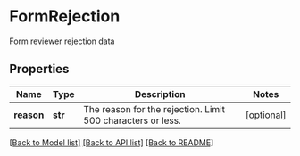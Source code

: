 # FormRejection

Form reviewer rejection data
## Properties
Name | Type | Description | Notes
------------ | ------------- | ------------- | -------------
**reason** | **str** | The reason for the rejection. Limit 500 characters or less. | [optional] 

[[Back to Model list]](../README.md#documentation-for-models) [[Back to API list]](../README.md#documentation-for-api-endpoints) [[Back to README]](../README.md)


